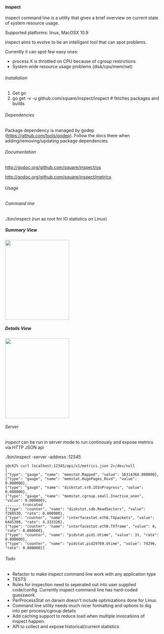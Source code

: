 #### inspect

inspect command line is a utility that gives a
brief overview on current state of system resource
usage.

Supported platforms: linux, MacOSX 10.9

inspect aims to evolve to be an intelligent tool that
can spot problems.

Currently it can spot few easy ones:
  * process X is throttled on CPU because of cgroup restrictions
  * System wide resource usage problems (disk/cpu/mem/net)


###### Installation

1. Get go
2. go get -v -u github.com/square/inspect/inspect # fetches packages and builds

###### Dependencies
Package dependency is managed by godep (https://github.com/tools/godep). Follow the docs there when adding/removing/updating
package dependencies.

###### Documentation
http://godoc.org/github.com/square/inspect/os

http://godoc.org/github.com/square/inspect/metrics

###### Usage
###### Command line

./bin/inspect (run as root for IO statistics on Linux)

##### Summary View

<img src="https://raw.githubusercontent.com/square/inspect/master/cmd/inspect/screenshots/summary.png" height="259" width="208">

##### Details View
<img src="https://raw.githubusercontent.com/square/inspect/master/cmd/inspect/screenshots/details.png" height="259" width="208">

###### Server 

*inspect* can be run in server mode to run continously and expose metrics via HTTP JSON api

./bin/inspect  -server -address :12345

```
s@c62% curl localhost:12345/api/v1/metrics.json 2>/dev/null
[
{"type": "gauge", "name": "memstat.Mapped", "value": 16314368.000000},
{"type": "gauge", "name": "memstat.HugePages_Rsvd", "value": 0.000000},
{"type": "gauge", "name": "diskstat.sr0.IOInProgress", "value": 0.000000},
{"type": "gauge", "name": "memstat.cgroup.small.Inactive_anon", "value": 0.000000},
....... truncated
{"type": "counter", "name": "diskstat.sdb.ReadSectors", "value": 7288530, "rate": 0.000000},
{"type": "counter", "name": "interfacestat.eth0.TXpackets", "value": 6445308, "rate": 4.333320},
{"type": "counter", "name": "interfacestat.eth0.TXframe", "value": 0, "rate": 0.000000},
{"type": "counter", "name": "pidstat.pid1.Utime", "value": 31, "rate": 0.000000},
{"type": "counter", "name": "pidstat.pid29769.Utime", "value": 74296, "rate": 0.000000}]
```

###### Todo
  * Refactor to make inspect command line work with any application type
  * TESTS
  * Rules for inspection need to seperated out into user supplied code/config. Currently inspect command line has hard-coded guesswork
  * PerProcessStat on darwin doesn't include optimizations done for Linux. 
  * Command line utility needs much nicer formatting and options to dig into per process/cgroup details
  * Add caching support to reduce load when multiple invocations of inspect happen.
  * API to collect and expose historical/current statistics
